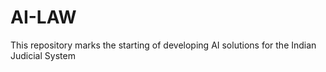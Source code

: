 # AI-LAW
This repository marks the starting of developing AI solutions for the Indian Judicial System

